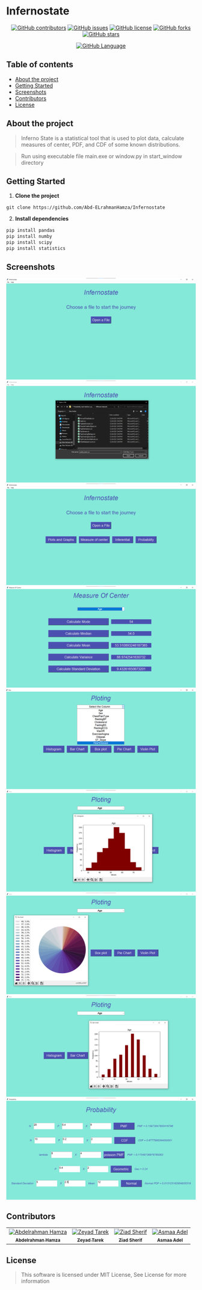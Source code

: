 # Infernostate

<div align="center">

[![GitHub contributors](https://img.shields.io/github/contributors/Abd-ELrahmanHamza/Infernostate)](https://github.com/Abd-ELrahmanHamza/Infernostate/contributors)
[![GitHub issues](https://img.shields.io/github/issues/Abd-ELrahmanHamza/Infernostate)](https://github.com/Abd-ELrahmanHamza/Infernostate/issues)
[![GitHub license](https://img.shields.io/github/license/Abd-ELrahmanHamza/Infernostate)](https://github.com/Abd-ELrahmanHamza/Infernostate/blob/master/LICENSE)
[![GitHub forks](https://img.shields.io/github/forks/Abd-ELrahmanHamza/Infernostate)](https://github.com/Abd-ELrahmanHamza/Infernostate/network)
[![GitHub stars](https://img.shields.io/github/stars/Abd-ELrahmanHamza/Infernostate)](https://github.com/Abd-ELrahmanHamza/Infernostate/stargazers)

[![GitHub Language](https://img.shields.io/github/languages/top/Abd-ELrahmanHamza/Infernostate)](https://github.com/Abd-ELrahmanHamza/Infernostate)

</div>

## Table of contents

- [About the project](#about-the-project)
- [Getting Started](#getting-started)
- [Screenshots](#screenshots)
- [Contributors](#contributors)
- [License](#license)

## About the project

> Inferno State is a statistical tool that is used to plot data, calculate measures of center, PDF, and CDF of some known distributions.

> Run using executable file main.exe or window.py in start_window directory


## Getting Started

1. **Clone the project**
```
git clone https://github.com/Abd-ELrahmanHamza/Infernostate
```
2. **Install dependencies**
```
pip install pandas
pip install numby
pip install scipy
pip install statistics
```


## Screenshots

![start](Images/start.png)
![chooseFile](Images/chooseFile.png)
![fileSelected](Images/fileSelected.png)
![center](Images/center.png)
![plot](Images/plot.png)
![histogram](Images/histogram.png)
![pieChart](Images/pieChart.png)
![barChart](Images/barChart.png)
![prob](Images/prob.png)


## Contributors

<table>
  <tr>

<td align="center">
<a href="https://github.com/Abd-ELrahmanHamza" target="_black">
<img src="https://avatars.githubusercontent.com/u/68310502?v=4" width="150px;" alt="Abdelrahman Hamza"/><br /><sub><b>Abdelrahman Hamza</b></sub></a><br />
</td>

<td align="center">
<a href="https://github.com/ZeyadTarekk"  target="_black">
<img src="https://avatars.githubusercontent.com/u/76125650?v=4" width="150px;" alt="Zeyad Tarek"/><br /><sub><b>Zeyad Tarek</b></sub></a><br />
</td>

<td align="center">
<a href="https://github.com/ZiadSheriif" target="_black">
<img src="https://avatars.githubusercontent.com/u/78238570?v=4" width="150px;" alt="Ziad Sherif"/><br /><sub><b>Ziad Sherif</b></sub></a><br />
</td>
<td align="center">
<a href="https://github.com/asmaaadel0" target="_black">
<img src="https://avatars.githubusercontent.com/u/88618793?v=4" width="150px;" alt="Asmaa Adel"/><br /><sub><b>Asmaa Adel</b></sub></a><br />
</td>  
</tr>
 </table>

## License

> This software is licensed under MIT License, See License for more information
